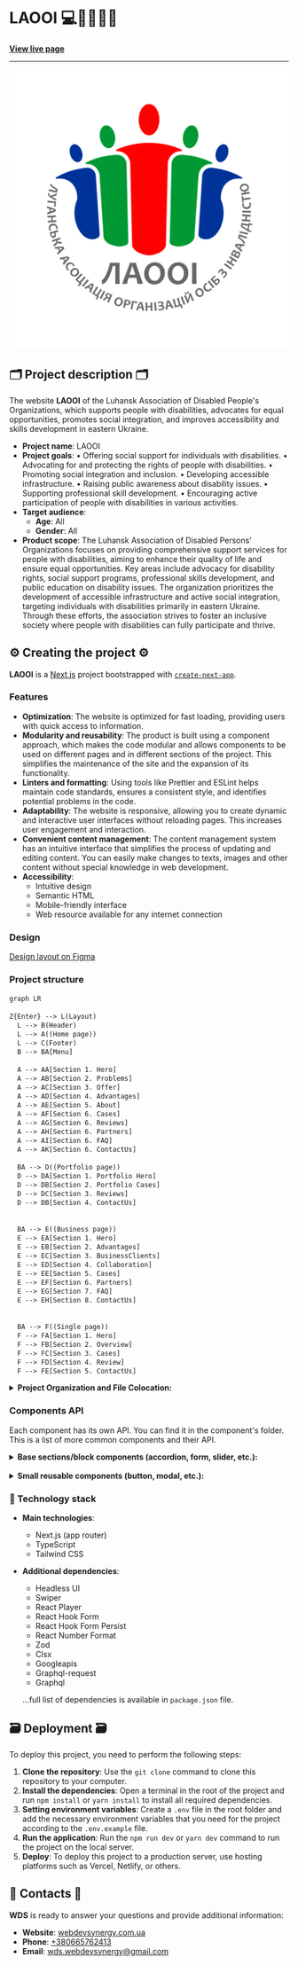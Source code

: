 # LAOOI 💻🧩👨🏿‍💻

**[View live page](https://laooi.org/)**

---

![Site image](./public/meta/og-image.jpg)

## 🗂️ Project description 🗂️

The website **LAOOI** of the Luhansk Association of Disabled People's
Organizations, which supports people with disabilities, advocates for equal
opportunities, promotes social integration, and improves accessibility and
skills development in eastern Ukraine.

- **Project name**: LAOOI
- **Project goals**: • Offering social support for individuals with
  disabilities. • Advocating for and protecting the rights of people with
  disabilities. • Promoting social integration and inclusion. • Developing
  accessible infrastructure. • Raising public awareness about disability issues.
  • Supporting professional skill development. • Encouraging active
  participation of people with disabilities in various activities.
- **Target audience**:
  - **Age**: All
  - **Gender**: All
- **Product scope**: The Luhansk Association of Disabled Persons’ Organizations
  focuses on providing comprehensive support services for people with
  disabilities, aiming to enhance their quality of life and ensure equal
  opportunities. Key areas include advocacy for disability rights, social
  support programs, professional skills development, and public education on
  disability issues. The organization prioritizes the development of accessible
  infrastructure and active social integration, targeting individuals with
  disabilities primarily in eastern Ukraine. Through these efforts, the
  association strives to foster an inclusive society where people with
  disabilities can fully participate and thrive.

## ⚙️ Creating the project ⚙️

**LAOOI** is a [Next.js](https://nextjs.org/) project bootstrapped with
[`create-next-app`](https://github.com/vercel/next.js/tree/canary/packages/create-next-app).

### Features

- **Optimization**: The website is optimized for fast loading, providing users
  with quick access to information.
- **Modularity and reusability**: The product is built using a component
  approach, which makes the code modular and allows components to be used on
  different pages and in different sections of the project. This simplifies the
  maintenance of the site and the expansion of its functionality.
- **Linters and formatting**: Using tools like Prettier and ESLint helps
  maintain code standards, ensures a consistent style, and identifies potential
  problems in the code.
- **Adaptability**: The website is responsive, allowing you to create dynamic
  and interactive user interfaces without reloading pages. This increases user
  engagement and interaction.
- **Convenient content management**: The content management system has an
  intuitive interface that simplifies the process of updating and editing
  content. You can easily make changes to texts, images and other content
  without special knowledge in web development.
- **Accessibility**:
  - Intuitive design
  - Semantic HTML
  - Mobile-friendly interface
  - Web resource available for any internet connection

### Design

[Design layout on Figma](https://www.figma.com/design/v3lhwJRtxWSqhLP4KkTNgk/Сайт-для-ЛАООІ?node-id=2-10&t=tTa3RbrP3hQlmQOc-1)

### Project structure

```mermaid
graph LR

Z{Enter} --> L(Layout)
  L --> B(Header)
  L --> A((Home page))
  L --> C(Footer)
  B --> BA[Menu]

  A --> AA[Section 1. Hero]
  A --> AB[Section 2. Problems]
  A --> AC[Section 3. Offer]
  A --> AD[Section 4. Advantages]
  A --> AE[Section 5. About]
  A --> AF[Section 6. Cases]
  A --> AG[Section 6. Reviews]
  A --> AH[Section 6. Partners]
  A --> AI[Section 6. FAQ]
  A --> AK[Section 6. ContactUs]

  BA --> D((Portfolio page))
  D --> DA[Section 1. Portfolio Hero]
  D --> DB[Section 2. Portfolio Cases]
  D --> DC[Section 3. Reviews]
  D --> DB[Section 4. ContactUs]


  BA --> E((Business page))
  E --> EA[Section 1. Hero]
  E --> EB[Section 2. Advantages]
  E --> EC[Section 3. BusinessClients]
  E --> ED[Section 4. Collaboration]
  E --> EE[Section 5. Cases]
  E --> EF[Section 6. Partners]
  E --> EG[Section 7. FAQ]
  E --> EH[Section 8. ContactUs]


  BA --> F((Single page))
  F --> FA[Section 1. Hero]
  F --> FB[Section 2. Overview]
  F --> FC[Section 3. Cases]
  F --> FD[Section 4. Review]
  F --> FE[Section 5. ContactUs]

```

<details>

<summary><b>Project Organization and File Colocation: </b></summary>

<br/>

```

|-- public -> static files
|-- src -> source directory with the main application code
  |-- actions -> asynchronous functions that are executed on the server
  |-- app -> pages and routing
    |-- / --> routing group for main UI
    |-- (portfolio) --> routing group for portfolio UI
    |-- (business) --> routing group for business UI
    |-- (single-page) --> routing group for dynamic page UI
  |-- components -> folder with reusable components
    |-- base -> base sections/block components (accordion, form, slider, etc.)
    |-- ui -> small reusable components (button, modal, etc.)
      |-- NameComponent -> folders for each component
        |-- NameComponent.tsx -> main component
        |-- NameComponent.module.css -> file for special components styles
        |-- index.ts -> file for re-export
        |-- types.ts -> file for special components types (props)
  |-- layout -> components that are used as a main template (header, footer)
  |-- sections -> folder with section components
  |-- data -> static data for the project (json)
  |-- types -> folder with reusable type definitions
  |-- utils -> additional reusable functions

```

</details>

### Components API

Each component has its own API. You can find it in the component's folder. This
is a list of more common components and their API.

<details>

<summary><b>Base sections/block components (accordion, form, slider, etc.): </b></summary>

<br/>

- #### AccessMenu

The component is a drop-down menu that contains buttons for controlling text
magnification, using grayscale, and underlining links throughout the site.

| Prop   | Default     | Description                                                    |
| ------ | ----------- | -------------------------------------------------------------- |
| `dict` | `undefined` | required, `IDictionary`, data stored in the project dictionary |

- #### AccordionMenu

A component that creates a list of collapsible link items, allowing users to
expand or collapse nested links.

| Prop          | Default     | Description                                                                                                                     |
| ------------- | ----------- | ------------------------------------------------------------------------------------------------------------------------------- |
| `children`    | `undefined` | required, Built-in ReactNode components                                                                                         |
| `data`        | `undefined` | required, `Array<{ title: string; name: string }>` - an array of objects containing `title` and `name` for each accordion item. |
| `handleClose` | `undefined` | required, A callback function that is triggered to close the accordion menu. It does not take any parameters.                   |

- #### BlogGallery

The `BlogGallery` component is designed to display a collection of blog posts in
a responsive grid format. If no posts are available, it renders a fallback
message with a description. Each post is displayed using the `PostCard`
component.

| Prop            | Default     | Description                                                                               |
| --------------- | ----------- | ----------------------------------------------------------------------------------------- |
| `posts`         | `undefined` | **Required**. An array of post objects to be displayed in the gallery.                    |
| `lang`          | `undefined` | **Required**. The language code for the content, used for localization in the `PostCard`. |
| `readMoreLabel` | `undefined` | **Required**. A string label for the "Read More" button displayed in each `PostCard`.     |
| `notFoundDescr` | `undefined` | **Required**. A string description to display when no posts are available in the gallery. |
| `pageName`      | `undefined` | **Required**. The name of the page, passed to the `PostCard` for contextual rendering.    |
| `labelTitle`    | `undefined` | An optional string displayed as a title or label in the `PostCard`.                       |

- #### ContactsForm

The `ContactsForm` component is a dynamic and customizable form used for
collecting user information and sending emails. It provides built-in validation,
persistence, and notification features.

| Prop   | Type   | Default     | Description                                                           |
| ------ | ------ | ----------- | --------------------------------------------------------------------- |
| `data` | Object | `undefined` | Required. Configuration object for form labels, fields, and messages. |

`data` Object Structure

| Field            | Type            | Description                                                        |
| ---------------- | --------------- | ------------------------------------------------------------------ |
| `formLabel`      | `string`        | The text displayed as the form's label at the top.                 |
| `submitBtnLabel` | `string`        | The text displayed on the submit button.                           |
| `inputs`         | `Array<Object>` | Array of input field configurations (e.g., name, email, phone).    |
| `select`         | `Object`        | Configuration for the dropdown field (e.g., options, placeholder). |
| `textArea`       | `Object`        | Configuration for the textarea field (e.g., name, label).          |
| `successSubmit`  | `string`        | Message displayed when the form submission is successful.          |
| `errorSubmit`    | `string`        | Message displayed when there is an error during submission.        |

- #### ContactSocials Component

The `ContactSocials` component renders a list of social media links with
corresponding icons. It is designed to be used in contact sections of a website,
providing quick access to social profiles.

| Prop    | Type   | Default     | Description                                                   |
| ------- | ------ | ----------- | ------------------------------------------------------------- |
| `links` | Array  | `undefined` | Required. An array of objects containing social link details. |
| `title` | String | `undefined` | Required. The title displayed above the list of social links. |

`links` Array Structure

Each item in the `links` array should have the following structure:

| Field           | Type   | Description                                                 |
| --------------- | ------ | ----------------------------------------------------------- |
| `label`         | String | The label displayed for the social link (e.g., "Facebook"). |
| `settings.href` | String | The URL for the social link.                                |

- #### DocumentsCategoryList

The `DocumentsCategoryList` component is designed to display a list of documents
categorized under a specific title. Each document is displayed using the
`DocumentCard` component. If no documents are provided, the component does not
render anything.

| Prop            | Default     | Description                                                                                |
| --------------- | ----------- | ------------------------------------------------------------------------------------------ |
| `categoryTitle` | `undefined` | **Required**. The title of the category displayed above the list of documents.             |
| `documents`     | `undefined` | **Required**. An array of document objects to be displayed in the list.                    |
| `fileLinks`     | `undefined` | **Required**. An object containing file link data passed to each `DocumentCard` component. |

- #### FooterBasement

A component that displays the footer's bottom section with customizable policy
text, copyright information, and developer credits. This component is
responsive, arranging content in a column layout on small screens and switching
to a row layout on larger screens.

| Prop   | Type              | Default     | Description                                                                                               |
| ------ | ----------------- | ----------- | --------------------------------------------------------------------------------------------------------- |
| `data` | `IFooterBasement` | `undefined` | **required**, an object containing `policy` and `developers` text content for the footer.                 |
| `name` | `string`          | `undefined` | **required**, the name or title to be displayed as copyright text, preceded by a copyright symbol (`©`). |

- #### FooterSocialList

A component that displays a list of social media icons in the footer section. It
presents a title for the social media group and renders each icon as a clickable
item linked to the corresponding social media platform.

| Prop    | Default     | Description                                                                                                                                                                 |
| ------- | ----------- | --------------------------------------------------------------------------------------------------------------------------------------------------------------------------- |
| `title` | `undefined` | **required**, `string`, the title displayed for the social media list.                                                                                                      |
| `data`  | `[]`        | **required**, `Array<{ settings: { href: string } }>` an array of objects containing the social media links. Each object must include a `settings` property with an `href`. |

- #### MainNavList

A component that renders the main navigation of a site with embedded links

| Prop          | Default     | Description                                                                                                                                                           |
| ------------- | ----------- | --------------------------------------------------------------------------------------------------------------------------------------------------------------------- |
| `lang`        | `undefined` | required, `string`, current site language                                                                                                                             |
| `mainNav`     | `undefined` | required, `Array<{ name: string; href: string, embedded?: IMainNavEmbedded[] }>` - an array of objects containing `name` and `href` and `embedded` for each nav item. |
| `handleClose` | `undefined` | required, A callback function that is triggered to close the accordion menu. It does not take any parameters.                                                         |

- #### MediaList

The `MediaList` component is designed to display a list of media items in either
a "gallery" or "main" layout. Each media item is rendered using the `MediaCard`
component. If no items are available, a fallback message is displayed.

| Prop            | Default     | Description                                                                    |
| --------------- | ----------- | ------------------------------------------------------------------------------ |
| `items`         | `undefined` | **Required**. An array of media items to be displayed.                         |
| `type`          | `'gallery'` | The layout type of the media list. Options: `'gallery'` (default) or `'main'`. |
| `notFoundDescr` | `undefined` | An optional string description displayed when no items are available.          |

- #### MobileMenu

A component that renders the main navigation and language switcher on mobile and
tablet devices

| Prop       | Default     | Description                                                                                                                                                           |
| ---------- | ----------- | --------------------------------------------------------------------------------------------------------------------------------------------------------------------- |
| `dict`     | `undefined` | required, `IDictionary`, data stored in the project dictionary                                                                                                        |
| `children` | `undefined` | required, Built-in ReactNode components                                                                                                                               |
| `logoAlt`  | `undefined` | required, `string`, img description                                                                                                                                   |
| `lang`     | `undefined` | required, `string`, current site language                                                                                                                             |
| `mainNav`  | `undefined` | required, `Array<{ name: string; href: string, embedded?: IMainNavEmbedded[] }>` - an array of objects containing `name` and `href` and `embedded` for each nav item. |

- #### PartnersSliderWrap

Wrapper component for the slider in the partners section

| Prop        | Default     | Description                                                                                                                        |
| ----------- | ----------- | ---------------------------------------------------------------------------------------------------------------------------------- |
| `data`      | `undefined` | required, required, `Array<{ img: string; name: string}>` - an array of objects containing `img` and `name` for each partner item. |
| `className` | `undefined` | optional, `string`, adds custom css class to the Button component.                                                                 |

- #### TargetSliderWrap

Wrapper component for the slider in the target section

| Prop           | Default     | Description                                                                                                |
| -------------- | ----------- | ---------------------------------------------------------------------------------------------------------- |
| `targetGroups` | `undefined` | required, required, `Array<{ text: string}>` - an array of objects containing `text` for each target item. |
| `className`    | `undefined` | optional, `string`, adds custom css class to the Button component.                                         |

- #### PostSliderWrap

The `PostSliderWrap` component is a wrapper for a slider component designed to
display a collection of post-related images. It utilizes the `Slider` component
and renders each image using the `PostImageSlide` component.

| Prop        | Default     | Description                                                                    |
| ----------- | ----------- | ------------------------------------------------------------------------------ |
| `data`      | `undefined` | **Required**. An array of image objects containing `src` (URL) and `alt` text. |
| `className` | `undefined` | An optional CSS class string for additional customization of the component.    |

- #### DocumentsCategoryList

The `DocumentsCategoryList` component displays a categorized list of documents
with a title. Each document is rendered using the `DocumentCard` component, and
documents are sorted based on their `index` property before rendering.

| Prop            | Default     | Description                                                                               |
| --------------- | ----------- | ----------------------------------------------------------------------------------------- |
| `categoryTitle` | `undefined` | Required. A string representing the title of the document category.                       |
| `documents`     | `undefined` | Required. An array of document objects, each containing details like `title` and `index`. |
| `fileLinks`     | `undefined` | Optional. An array of file links associated with the documents.                           |

</details>

<br/>

<details>

<summary><b>Small reusable components (button, modal, etc.):</b></summary>

<br/>

- #### Accordion

A component that renders a list of collapsible accordion items, allowing users
to expand or collapse content sections.

| Prop        | Default     | Description                                                                                                                     |
| ----------- | ----------- | ------------------------------------------------------------------------------------------------------------------------------- |
| `data`      | `undefined` | required, `Array<{ title: string; text: string }>` - an array of objects containing `title` and `text` for each accordion item. |
| `className` | `undefined` | optional, `string`, adds custom css class to the Button component.                                                              |

- #### AdvisorCard Component

The `AdvisorCard` component displays detailed information about an advisor,
including their photo, name, location, and phone number. It is designed to be
visually appealing and responsive for use in directories or team listings.

| Prop      | Type   | Default     | Description                                                                   |
| --------- | ------ | ----------- | ----------------------------------------------------------------------------- |
| `advisor` | Object | `undefined` | **Required.** An object containing the advisor's details (photo, name, etc.). |

`advisor` Object Structure

| Field   | Type   | Description                            |
| ------- | ------ | -------------------------------------- |
| `photo` | String | The URL of the advisor's photo.        |
| `alt`   | String | The alt text for the advisor's photo.  |
| `name`  | String | The advisor's full name.               |
| `city`  | String | The city where the advisor is located. |
| `phone` | String | The advisor's phone number.            |

- #### MCounter

The `MCounter` component is an animated counter that smoothly transitions
between numerical values when it enters the viewport. It uses the
`framer-motion` library for animations.

| Prop        | Default | Description                                                                               |
| ----------- | ------- | ----------------------------------------------------------------------------------------- |
| `value`     | `0`     | **Required**. The target numerical value for the counter.                                 |
| `direction` | `'up'`  | Determines the animation direction: `'up'` for counting up or `'down'` for counting down. |
| `className` | `null`  | An optional CSS class string for styling the counter.                                     |

- #### MWrap

The `MWrap` component is a wrapper that animates its children into view using
`framer-motion`. It provides a smooth transition from an off-screen position to
their final position on the page.

| Prop       | Default | Description                                                  |
| ---------- | ------- | ------------------------------------------------------------ |
| `children` | `null`  | **Required**. React nodes to be rendered inside the wrapper. |

- #### ButtonLink Component

The `ButtonLink` component is a versatile button and link component designed for
consistency and reusability in UI. It supports multiple styles, configurations,
and functionality while maintaining a clean API.

| Name         | Type          | Default         | Description                                                              |
| ------------ | ------------- | --------------- | ------------------------------------------------------------------------ | --------------------------------------------------------------------- | ----------- | ---------------------------------------------- |
| `children`   | `ReactNode`   | Required        | Content inside the button or link, such as text or icons.                |
| `typeStyle`  | `'primary'    | 'secondary'     | 'light'                                                                  | 'transparent'`                                                        | `'primary'` | Determines the style variant of the component. |
| `type`       | `'button'     | 'link'`         | Required                                                                 | Specifies if the component should render as a `<button>` or `<Link>`. |
| `settings`   | `LinkSettings | ButtonSettings` | Required                                                                 | Configuration for the action or navigation (depends on `type`).       |
| `disabled`   | `boolean`     | `false`         | Disables the button (only applicable if `type` is `'button'`).           |
| `icon`       | `boolean`     | `true`          | Toggles the display of the arrow icon.                                   |
| `teamCard`   | `boolean`     | `false`         | Modifies the icon rotation, used in special contexts (e.g., team cards). |
| `isExpanded` | `boolean`     | `false`         | Adjusts the icon rotation to indicate expanded or collapsed states.      |
| `className`  | `string`      | `''`            | Additional custom classes for styling the component.                     |

# Styles Variants

The `typeStyle` prop controls the visual style of the component:

| Variant       | Description                                                              |
| ------------- | ------------------------------------------------------------------------ |
| `primary`     | Dark accent background with hover/focus states for primary actions.      |
| `secondary`   | Lighter accent background with hover/focus states for secondary actions. |
| `light`       | Light text on a slate background for less prominent actions.             |
| `transparent` | Transparent button with text emphasis for minimal UI interactions.       |

- #### CategorySelect

The `CategorySelect` component provides a dropdown menu for selecting a category
of posts (e.g., news, articles, events). It uses React state, Next.js hooks, and
URL query parameters to synchronize the selected category with the URL, enabling
the category selection to persist across page reloads.

| Prop               | Type     | Default | Description                                                                                             |
| ------------------ | -------- | ------- | ------------------------------------------------------------------------------------------------------- |
| `selectPostByType` | `object` | —       | **Required.** Contains the title and options for post categories (`news`, `articles`, `events`, `all`). |

- #### CircleButton

A circular button component designed to display content within a round button
and handle click actions.

| Prop        | Default     | Description                                                                                      |
| ----------- | ----------- | ------------------------------------------------------------------------------------------------ |
| `children`  | `undefined` | required, `ReactNode`, defines the content inside the button                                     |
| `action`    | `undefined` | required, `() => void`, function triggered when the button is clicked                            |
| `className` | `undefined` | optional, `string`, adds a custom CSS class to the CircleButton component for additional styling |

- #### DateStamp

The `DateStamp` component is a simple wrapper used to display a date or
timestamp in a styled `<p>` element. It is typically used to render text-based
date information with consistent styling.

| Prop       | Default     | Description                                                                               |
| ---------- | ----------- | ----------------------------------------------------------------------------------------- |
| `children` | `undefined` | Required. The content to be rendered inside the component, typically a date or timestamp. |

- #### DocumentCard

The `DocumentCard` component displays document information with options to view
and download a file. It includes styling, icons, and links for user interaction.

| Prop        | Default     | Description                                                                                   |
| ----------- | ----------- | --------------------------------------------------------------------------------------------- |
| `doc`       | `undefined` | Required. An object containing document details: `title` (string) and `fileUrl` (string).     |
| `fileLinks` | `undefined` | Required. An object containing labels for the links: `openFileLabel` and `downloadFileLabel`. |

- #### DropdownMenu

The component is a drop-down menu that can contain button or link elements.

| Prop             | Default        | Description                                                                             |
| ---------------- | -------------- | --------------------------------------------------------------------------------------- |
| `children`       | `undefined`    | required, `ReactNode`, accepts a button component that will open a menu when clicked    |
| `dataForButtons` | `undefined`    | optional, `Array`, array of objects with settings and data of menu button elements      |
| `dataForLinks`   | `undefined`    | optional, `Array`, array of objects with settings and data of menu link items           |
| `menuPosition`   | `bottom start` | optional, `string`, a line with a list of pages from which the menu location is counted |

- #### FooterNavList

A component that displays a list of navigation links in the footer section. It
presents a title for the navigation group and renders each link as a clickable
item.

| Prop       | Default     | Description                                                                                                                                                         |
| ---------- | ----------- | ------------------------------------------------------------------------------------------------------------------------------------------------------------------- |
| `children` | `undefined` | **required**, `ReactNode`, the title displayed for the navigation list.                                                                                             |
| `data`     | `[]`        | **required**, `IFooterNavEmbedded[]`, an array of objects containing the navigation links. Each object must include `name` (string) and `href` (string) properties. |
| `lang`     | `undefined` | required, `string`, current site language                                                                                                                           |

- #### FormField

The `FormField` component renders an input field for forms, including
validation, error handling, and accessibility features. It is designed to be
flexible and customizable for various types of form inputs.

| Prop       | Type   | Default     | Description                                                                            |
| ---------- | ------ | ----------- | -------------------------------------------------------------------------------------- |
| `config`   | Object | `undefined` | **Required.** Configuration object containing field properties such as type and label. |
| `register` | Func   | `undefined` | **Required.** A function from `react-hook-form` for registering the input field.       |
| `errors`   | Object | `undefined` | **Optional.** An object from `react-hook-form` containing validation errors.           |
| `trigger`  | Func   | `undefined` | **Optional.** A function from `react-hook-form` to trigger field validation.           |

config Object Structure

| Field               | Type   | Description                                                           |
| ------------------- | ------ | --------------------------------------------------------------------- |
| `type`              | String | The type of the input (e.g., `text`, `email`, `tel`).                 |
| `label`             | String | The label displayed for the input field.                              |
| `name`              | String | The name of the field (used for `react-hook-form` registration).      |
| `placeholder`       | String | Placeholder text for the input field.                                 |
| `validationOptions` | Object | Validation options (e.g., `required`, `pattern`) for the input field. |

- #### FormSelect

The `FormSelect` component renders a custom select dropdown with enhanced
accessibility, validation, and interactivity. It is designed for seamless
integration into forms using `react-hook-form`.

| Prop       | Type     | Default     | Description                                                                       |
| ---------- | -------- | ----------- | --------------------------------------------------------------------------------- |
| `data`     | Object   | `undefined` | **Required.** Configuration object containing options, labels, and placeholders.  |
| `register` | Function | `undefined` | **Required.** A function from `react-hook-form` for registering the select field. |
| `setValue` | Function | `undefined` | **Required.** A function from `react-hook-form` to set the field value.           |
| `errors`   | Object   | `undefined` | **Optional.** An object from `react-hook-form` containing validation errors.      |
| `trigger`  | Function | `undefined` | **Optional.** A function from `react-hook-form` to trigger field validation.      |
| `required` | Boolean  | `true`      | **Optional.** Determines if the field is required. Default is `true`.             |

data Object Structure

| Field         | Type   | Description                                                                                  |
| ------------- | ------ | -------------------------------------------------------------------------------------------- |
| `name`        | String | Name of the field (used for registration).                                                   |
| `title`       | String | Label displayed for the select field.                                                        |
| `placeholder` | String | Placeholder text displayed when no option is selected.                                       |
| `options`     | Array  | List of options. Each option is an object with `value`, `label`, and optional `description`. |
| `description` | String | Fallback description displayed below the select field.                                       |
| `errorText`   | String | Error message displayed when validation fails.                                               |

- #### FormTextField Component

The `FormTextField` component renders a customizable multiline text input field
for forms, integrating validation and real-time character count functionality.
It is designed for use with `react-hook-form`.

| Prop       | Type     | Default     | Description                                                                            |
| ---------- | -------- | ----------- | -------------------------------------------------------------------------------------- |
| `config`   | Object   | `undefined` | **Required.** Configuration object containing field details like label and validation. |
| `register` | Function | `undefined` | **Required.** A function from `react-hook-form` to register the text field.            |
| `errors`   | Object   | `undefined` | **Optional.** An object from `react-hook-form` containing validation errors.           |
| `trigger`  | Function | `undefined` | **Optional.** A function from `react-hook-form` to trigger field validation.           |

- #### Gallery

Component for displaying image cards for sections

| Prop   | Default     | Description                                                                                                                     |
| ------ | ----------- | ------------------------------------------------------------------------------------------------------------------------------- |
| `data` | `undefined` | required, required, `Array<{ src: string; alt: string}>` - an array of objects containing `src` and `alt` for each target item. |

- #### GallerySearchInput

The `GallerySearchInput` component provides a search input for filtering content
in a gallery. It manages user input, updates the URL query parameters
dynamically, and synchronizes with the browser's navigation state.

| Prop          | Default     | Description                                         |
| ------------- | ----------- | --------------------------------------------------- |
| `placeholder` | `undefined` | Required. A string that sets the input placeholder. |

- #### LangSwitcher

A component that displays the current site language and provides the ability to
change languages ​​to Ukrainian or English

| Prop       | Default     | Description                                    |
| ---------- | ----------- | ---------------------------------------------- |
| `lang`     | `undefined` | required, `string`, current site language      |
| `langCode` | `undefined` | required, `string`, static data, language code |

- #### Logo

Company Logo component, the logo image is wrapped in a link that leads to the
main page of the site

| Prop             | Default     | Description                                                                               |
| ---------------- | ----------- | ----------------------------------------------------------------------------------------- |
| `lang`           | `undefined` | required, `string`, current site language                                                 |
| `logoAlt`        | `undefined` | required, `string`, static data, description of the company logo image                    |
| `classNameImage` | `undefined` | optional, `string`, adds a custom CSS class to the link component for additional styling  |
| `classNameLink`  | `undefined` | optional, `string`, adds a custom CSS class to the image component for additional styling |

- #### Loader Component

The `Loader` component is a simple and customizable loading spinner built using
the `react-loader-spinner` library. It is ideal for indicating loading states in
your application.

| Prop          | Type    | Default | Description                                                           |
| ------------- | ------- | ------- | --------------------------------------------------------------------- |
| `color`       | String  | `grey`  | **Optional.** Defines the color of the loader's stroke.               |
| `size`        | Number  | `96`    | **Optional.** Specifies the width and height of the loader in pixels. |
| `strokeWidth` | Number  | `5`     | **Optional.** Sets the thickness of the loader's stroke.              |
| `visible`     | Boolean | `true`  | **Optional.** Controls whether the loader is visible or hidden.       |

- #### MediaCard Component

The `MediaCard` component is a responsive and interactive media link card. It
displays an image with a descriptive overlay, making it suitable for showcasing
links to external resources or media.

| Name       | Type     | Default  | Description                                             |
| ---------- | -------- | -------- | ------------------------------------------------------- |
| `imageUrl` | `string` | Required | The URL of the image to display in the card.            |
| `imageAlt` | `string` | Required | Alternative text for the image, used for accessibility. |
| `link`     | `string` | Required | The URL the card navigates to when clicked.             |

- #### NavEmbeddedLink

Component - main navigation nested link

| Prop          | Default     | Description                                                                                                   |
| ------------- | ----------- | ------------------------------------------------------------------------------------------------------------- |
| `data`        | `undefined` | required, `IMainNavEmbedded[]` - an array of objects for each nav item.                                       |
| `handleClose` | `undefined` | required, A callback function that is triggered to close the accordion menu. It does not take any parameters. |

- #### Pagination

The `Pagination` component provides navigation controls for paginated content.
It dynamically generates and renders page numbers while handling navigation
through query parameters.

| Prop          | Type     | Default | Description                                 |
| ------------- | -------- | ------- | ------------------------------------------- |
| `currentPage` | `number` | —       | Required. The currently active page.        |
| `totalPages`  | `number` | —       | Required. Total number of pages to display. |

- #### PartnersCard

Component card for the Partners section

| Prop   | Default     | Description                                      |
| ------ | ----------- | ------------------------------------------------ |
| `img`  | `undefined` | required, `string`, path to img                  |
| `name` | `undefined` | required, `string`, company name                 |
| `link` | `undefined` | required, `string`, link to an external resource |

- #### PostCard Component

The `PostCard` component is designed to display blog or gallery posts with
essential information, including an image (with a fallback), a title,
description, and metadata like the post date and label. It links to a detailed
page for each post, with a clean layout that adapts to various screen sizes.

| Name            | Type                   | Default  | Description                                                         |
| --------------- | ---------------------- | -------- | ------------------------------------------------------------------- | --------------------- |
| `post`          | `IPostBlogGalleryPage` | Required | An object containing the details of the post (image, title, etc.).  |
| `lang`          | `'uk'                  | 'en'`    | Required                                                            | Language of the page. |
| `readMoreLabel` | `string`               | Required | Text label for the "Read More" link.                                |
| `pageName`      | `string`               | Required | The name of the page for the post link (e.g., 'blog' or 'gallery'). |
| `labelTitle`    | `string`               | Optional | Custom label title displayed along with deadline (if applicable).   |

- #### Post Object

The `post` prop is an object with the following structure:

| Field      | Type     | Description                                                                                           |
| ---------- | -------- | ----------------------------------------------------------------------------------------------------- |
| `image`    | `string` | The URL of the post's preview image. If not provided, a default placeholder is displayed.             |
| `imageAlt` | `string` | Alternative text for the image.                                                                       |
| `label`    | `string` | The label or tag displayed over the image.                                                            |
| `title`    | `string` | The title of the post. Displayed as a clickable heading.                                              |
| `text`     | `string` | A brief description or excerpt of the post content.                                                   |
| `date`     | `string` | The post's publication date, formatted using the `formatDate` utility.                                |
| `postUrl`  | `string` | The unique URL slug for the post.                                                                     |
| `type`     | `string` | The type of the post (e.g., `'news'`, `'events'`, `'articles'`), passed to the `PostLabel` component. |

- #### PostCardCategorySelect Component

The `PostCardCategorySelect` component is used for rendering a category
selection dropdown that allows filtering posts by category. It also updates the
URL with the selected category.

| Field              | Type                | Description                                                                                                                                 |
| ------------------ | ------------------- | ------------------------------------------------------------------------------------------------------------------------------------------- |
| `selectPostByType` | `ISelectPostByType` | The object containing options for filtering posts. It includes a `title` and an `options` array with `value` and `label` for each category. |
| `queryKey`         | `string`            | The query parameter key used to update the URL with the selected category value.                                                            |

- #### PostImageSlide

The `PostImageSlide` component displays an image with a responsive layout,
tailored for various screen sizes. The image is rendered using Next.js' `Image`
component, optimizing performance by providing proper width, height, and lazy
loading.

| Prop    | Type     | Default | Description                                                              |
| ------- | -------- | ------- | ------------------------------------------------------------------------ |
| `image` | `object` | —       | Required. An object containing `src` and `alt` properties for the image. |

- #### PostLabel

A versatile label component designed to display a tag or label with customizable
styles, such as indicating types of posts (e.g., "news", "events", "articles").

| Prop        | Default     | Description                                                                                                                                      |
| ----------- | ----------- | ------------------------------------------------------------------------------------------------------------------------------------------------ |
| `type`      | `undefined` | **Required**. A string indicating the type of the post (e.g., `'news'`, `'events'`, `'articles'`). The `type` determines the label's text color. |
| `children`  | `undefined` | **Required**. Content to be displayed within the label. Usually, this is the text of the label.                                                  |
| `typeStyle` | `'primary'` | Optional. Defines the label's style variant. Accepts `'primary'` or `'secondary'`. Affects background and position styles.                       |
| `className` | `undefined` | Optional. Additional CSS class names for further customization.                                                                                  |

- #### PostText

Description of the component and its purpose

| Prop   | Default | Description                    |
| ------ | ------- | ------------------------------ |
| `prop` | `value` | required/optional, description |

- #### PrivacyPolicyPortableText Component

The `PrivacyPolicyPortableText` component is used for rendering portable text
(formatted content) in a privacy policy section, using the `next-sanity`
library.

| Field   | Type                  | Description                                                                                                                                         |
| ------- | --------------------- | --------------------------------------------------------------------------------------------------------------------------------------------------- |
| `value` | `PortableTextBlock[]` | An array of portable text blocks that represent the structured content of the privacy policy. Each block can be a heading, paragraph, or list item. |

- PortableTextBlock Object

The `value` prop contains an array of `PortableTextBlock` objects. These blocks
can have different types, such as `block`, `list`, or `marks`, which are
rendered in a specific way. Each block can have the following structure:

| Field      | Type              | Description                                               |
| ---------- | ----------------- | --------------------------------------------------------- |
| `children` | `React.ReactNode` | The content of the block (e.g., text or nested elements). |

- Block Components

The `PortableText` component is customized to render different types of blocks
with specific styles:

- **Headings**:
  - `h2`: Renders as a large heading with bold text and appropriate spacing.
  - `h3`: Renders as a smaller heading with bold text and appropriate spacing.
- **Paragraphs**:

  - `normal`: Renders as a standard paragraph with some margin and normal text.

- **Lists**:

  - `bullet`: Renders an unordered list with bullet points and padding.
  - `number`: Renders an ordered list with numbered points and padding.

- **List Items**:

  - `bullet`: Renders each list item without additional margin.
  - `number`: Renders each ordered list item without additional margin.

- **Marks**:

  - `strong`: Renders as bold text.
  - `em`: Renders as italicized text.
  - `underline`: Renders as underlined text.

- #### ProjectContent Component

The `ProjectContent` component is responsible for rendering a list of
project-related content, with customizable sections including titles, text, and
formatted portable text content.

| Field  | Type    | Description                                     |
| ------ | ------- | ----------------------------------------------- | --------------------------------------------------------------------------------------------------------------------------------------------------------------------------- |
| `body` | `string | { title: string; text: PortableTextBlock[] }[]` | An optional array of content sections, where each section has a `title` and a `text` (formatted portable text). If `body` is a string, it's treated as a simple text block. |

**PortableTextBlock Object**

The `text` prop contains an array of `PortableTextBlock` objects. These blocks
represent various content types (e.g., headings, paragraphs, lists, quotes).
Each block can have the following structure:

| Field      | Type              | Description                                               |
| ---------- | ----------------- | --------------------------------------------------------- |
| `children` | `React.ReactNode` | The content of the block (e.g., text or nested elements). |

**Block Components**

The `PortableText` component is customized to render different types of blocks
with specific styles:

- **Headings**:
  - `h2`: Renders as a larger heading with bold text.
  - `h3`: Renders as a smaller heading with semi-bold text.
- **Paragraphs**:

  - `normal`: Renders as a standard paragraph with normal text.

- **Blockquote**:

  - `blockquote`: Renders a blockquote with a left border and italicized text.

- **Lists**:

  - `bullet`: Renders an unordered list with bullet points and padding.
  - `number`: Renders an ordered list with numbered items and padding.

- **List Items**:

  - `bullet`: Renders each unordered list item without additional margin.
  - `number`: Renders each ordered list item without additional margin.

- **Marks**:

  - `strong`: Renders as bold text.
  - `em`: Renders as italicized text.
  - `underline`: Renders as underlined text.
  - `link`: Renders a link with an optional icon and hover effects.

- #### ReadMoreBtn

The `ReadMoreBtn` component is a button that toggles the expanded state of a
card element, displaying different labels based on the expansion state. It is
used for showing more content within a card, such as detailed information or
actions.

| Field             | Type                   | Description                                                                                    |
| ----------------- | ---------------------- | ---------------------------------------------------------------------------------------------- |
| `readMoreLabel`   | `string`               | The label displayed on the button when the content is collapsed (e.g., "Read More").           |
| `className`       | `string` _(optional)_  | Additional CSS class(es) for custom styling of the button container.                           |
| `cardId`          | `number` _(optional)_  | The unique identifier of the card. Used to track the expansion state of the card.              |
| `type`            | `string` _(optional)_  | The type of the card (e.g., 'team'). Determines specific behavior (e.g., toggling expansion).  |
| `teamClosedLabel` | `string` _(optional)_  | The label displayed when the content is expanded (e.g., "Close").                              |
| `teamCard`        | `boolean` _(optional)_ | If `true`, it triggers specific actions related to team cards (like showing/hiding backdrops). |

**Component Behavior**

- **Expansion State**: The button toggles the expanded state of the card. If the
  card is expanded, it shows the `teamClosedLabel`; otherwise, it shows the
  `readMoreLabel`.
- **MutationObserver**: The component uses a `MutationObserver` to track changes
  to the `data-expanded` attribute on the card element, updating the button's
  state accordingly.
- **Card Element Interaction**: When clicked, the button toggles the
  `data-expanded` attribute on the card element and manages the visibility of a
  backdrop element related to the team card.

- #### ScrollToTopButton

A floating button that appears after the user scrolls down the page and enables
smooth scrolling back to the top when clicked. Useful for improving navigation
on long pages.

- #### Details:

The button becomes visible when the user scrolls more than 1000 pixels
vertically. Clicking the button triggers a smooth scroll to the top of the page.
Visibility is dynamically toggled using a combination of React state (isVisible)
and scroll event listeners.

- #### SearchInput

A component for entering search queries on a website. It has a separate state
for desktop devices, a button that appears when clicked.

| Prop          | Default     | Description                                                      |
| ------------- | ----------- | ---------------------------------------------------------------- |
| `placeholder` | `undefined` | required, `string`, placeholder                                  |
| `desktop`     | `undefined` | optional, `boolean` or `undefined`, enables desktop version mode |

- #### SelectByDate

The `SelectByDate` component is a dropdown menu used for sorting items by date,
providing the user with options to filter by "newest" or "oldest." It utilizes
React state and Next.js hooks for managing URL search parameters and rendering
the appropriate sort option.

| Prop               | Type     | Default | Description                                                                 |
| ------------------ | -------- | ------- | --------------------------------------------------------------------------- |
| `selectSortByDate` | `object` | —       | **Required.** Contains the title and options (`old` and `new`) for sorting. |

- #### Slider

| Prop             | Default     | Description                                                                                               |
| ---------------- | ----------- | --------------------------------------------------------------------------------------------------------- |
| `slideComponent` | -           | required, `React.FC<any>`, It`s the component that will be rendered as side.                              |
| `slidesData`     | -           | required, `Record<string, any>[]`, It is a array with slide`s objects                                     |
| `section`        | -           | required, `cases`, `reviews`, `partners`, `advantages`, name of the section where slider will be rendered |
| `wrapClassName`  | `undefined` | optional, `string`, adds custom css class to the Swiper component.                                        |
| `slideClassName` | `undefined` | optional, `string`, adds custom css class to the SlideComponent component.                                |

- #### SliderButton

A button component designed for slider navigation, allowing users to navigate to
the previous or next slide with visual indicators.

| Prop              | Default     | Description                                                                                                              |
| ----------------- | ----------- | ------------------------------------------------------------------------------------------------------------------------ |
| `ariaLabel`       | `undefined` | **Required**. A string used for the `aria-label` attribute to improve accessibility by describing the button's function. |
| `customClassName` | `undefined` | Optional. A string of additional CSS class names for customizing the button's appearance.                                |
| `direction`       | `undefined` | **Required**. A string indicating the button's direction, either `'prev'` or `'next'`.                                   |

- #### TargetCard

Component card for the Target section

| Prop   | Default     | Description              |
| ------ | ----------- | ------------------------ |
| `text` | `undefined` | required, `string`, text |

- #### TeamCard

The `TeamCard` component is used to display a team member's information, such as
their name, position, photo, and description. It also includes a "Read More"
button for expanding the description and a link to the team member's social
media profile (e.g., Facebook).

| Field             | Type                     | Description                                                                                                                                 |
| ----------------- | ------------------------ | ------------------------------------------------------------------------------------------------------------------------------------------- |
| `teamMember`      | `ITransformedTeamMember` | The object representing the team member, containing properties like `name`, `position`, `description`, `photo`, `alt`, `link`, and `index`. |
| `readMoreLabel`   | `string`                 | The label displayed on the "Read More" button when the content is collapsed (e.g., "Read More").                                            |
| `isExpanded`      | `boolean` _(optional)_   | Determines whether the team member's description is expanded initially (default: `false`).                                                  |
| `teamClosedLabel` | `string`                 | The label displayed when the content is expanded (e.g., "Close").                                                                           |

**Component Behavior**

- **Expansion State**: The card toggles between expanded and collapsed states.
  The button text changes based on whether the description is expanded or not.
- **Image & Social Link**: Displays the team member's photo, along with a social
  media icon (e.g., Facebook) that links to their profile.
- **Description**: Displays the team member's name, position, and a description
  with a maximum of 7 lines of text. The "Read More" button expands the
  description if the content exceeds this limit.

- #### Title

A versatile title component that renders a styled heading (`h1`, `h2`, etc.)
with customizable styles based on provided props.

| Prop        | Default     | Description                                                                                                                                   |
| ----------- | ----------- | --------------------------------------------------------------------------------------------------------------------------------------------- |
| `children`  | `undefined` | required, `ReactNode`, content displayed inside the title                                                                                     |
| `tag`       | `h2`        | optional, `string`, specifies the HTML tag to render as (`h1`, `h2`, `h3`, etc.)                                                              |
| `style`     | `second`    | optional, can take values `main`, `second`, or `third`, each representing different text styles for the title                                 |
| `className` | `undefined` | optional, `string`, adds custom CSS classes for additional styling on the title component                                                     |
| `hidden`    | `false`     | optional, `boolean`, if `true`, applies the `visually-hidden` class to hide the title visually while keeping it accessible for screen readers |

- #### TooltipMenu

A component that creates a list of collapsible link items, allowing users to
expand or collapse nested links.

| Prop          | Default     | Description                                                                                                   |
| ------------- | ----------- | ------------------------------------------------------------------------------------------------------------- |
| `children`    | `undefined` | required, Built-in ReactNode components                                                                       |
| `data`        | `undefined` | required, `IMainNavEmbedded[]` - an array of objects for each nav item.                                       |
| `handleClose` | `undefined` | required, A callback function that is triggered to close the accordion menu. It does not take any parameters. |

- #### VideoPlayer

Video player component. Plays videos of different sizes. A link to the video is
expected in the props

| Prop     | Default     | Description                                         |
| -------- | ----------- | --------------------------------------------------- |
| `url`    | `undefined` | required, `string`, value of the path to the video  |
| `poster` | `undefined` | required, `string`, value of the path to the poster |

</details>

### 🚧 Technology stack

- **Main technologies**:

  - Next.js (app router)
  - TypeScript
  - Tailwind CSS

- **Additional dependencies**:

  - Headless UI
  - Swiper
  - React Player
  - React Hook Form
  - React Hook Form Persist
  - React Number Format
  - Zod
  - Clsx
  - Googleapis
  - Graphql-request
  - Graphql

  ...full list of dependencies is available in `package.json` file.

## 🗃️ Deployment 🗃️

To deploy this project, you need to perform the following steps:

1. **Clone the repository**: Use the `git clone` command to clone this
   repository to your computer.
2. **Install the dependencies**: Open a terminal in the root of the project and
   run `npm install` or `yarn install` to install all required dependencies.
3. **Setting environment variables**: Create a `.env` file in the root folder
   and add the necessary environment variables that you need for the project
   according to the `.env.example` file.
4. **Run the application**: Run the `npm run dev` or `yarn dev` command to run
   the project on the local server.
5. **Deploy**: To deploy this project to a production server, use hosting
   platforms such as Vercel, Netlify, or others.

## 📱 Contacts 📱

**WDS** is ready to answer your questions and provide additional information:

- **Website**: [webdevsynergy.com.ua](https://www.webdevsynergy.com.ua)
- **Phone**: <a href="tel:+380665762413">+380665762413</a>
- **Email**: [wds.webdevsynergy@gmail.com](mailto:wds.webdevsynergy@gmail.com)
